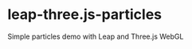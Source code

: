 leap-three.js-particles
=======================

Simple particles demo with Leap and Three.js WebGL
